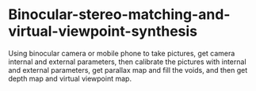 # Binocular-stereo-matching-and-virtual-viewpoint-synthesis
Using binocular camera or mobile phone to take pictures, get camera internal and external parameters, then calibrate the pictures with internal and external parameters, get parallax map and fill the voids, and then get depth map and virtual viewpoint map.
